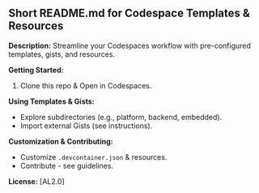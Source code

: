 ## Short README.md for Codespace Templates & Resources

**Description:** Streamline your Codespaces workflow with pre-configured templates, gists, and resources.

**Getting Started:**

1. Clone this repo & Open in Codespaces.

**Using Templates & Gists:**

- Explore subdirectories (e.g., platform, backend, embedded).
- Import external Gists (see instructions).

**Customization & Contributing:**

- Customize `.devcontainer.json` & resources.
- Contribute - see guidelines.

**License:** [AL2.0]

